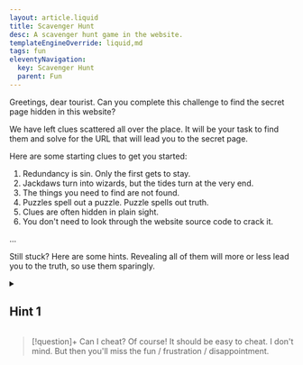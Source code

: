 ```yaml
---
layout: article.liquid
title: Scavenger Hunt
desc: A scavenger hunt game in the website.
templateEngineOverride: liquid,md
tags: fun
eleventyNavigation:
  key: Scavenger Hunt
  parent: Fun
---
```


Greetings, dear tourist. Can you complete this challenge to find the secret page hidden in this website?

We have left clues scattered all over the place. It will be your task to find them and solve for the URL that will lead you to the secret page.

Here are some starting clues to get you started:

1. Redundancy is sin. Only the first gets to stay.
2. Jackdaws turn into wizards, but the tides turn at the very end.
3. The things you need to find are not found.
4. Puzzles spell out a puzzle. Puzzle spells out truth.
5. Clues are often hidden in plain sight.
6. You don't need to look through the website source code to crack it.

...

Still stuck? Here are some hints. Revealing all of them will more or less lead you to the truth, so use them sparingly.

<details>
<summary><h2>Hint 1</h2></summary>

Places that clues will *not* be are pages that are auto-generated, like the characters, the comic pages, character tag pages, and the sitemap. They're typically generated from data and do not have a corresponding file in the source: for example, there is no `sparky.liquid` file on my computer, but 11ty made a `sparky.html` out of my data.

<details>
<summary><h2>Hint 2</h2></summary>

The first two clues refer to a substitution code where you swap out each letter for another.

<details>
<summary><h2>Hint 3</h2></summary>

The third clue tells you where to find the substitution key.

</details>
</details>
</details>

> [!question]+ Can I cheat?
> Of course! It should be easy to cheat. I don't mind. But then you'll miss the fun / frustration / disappointment.
